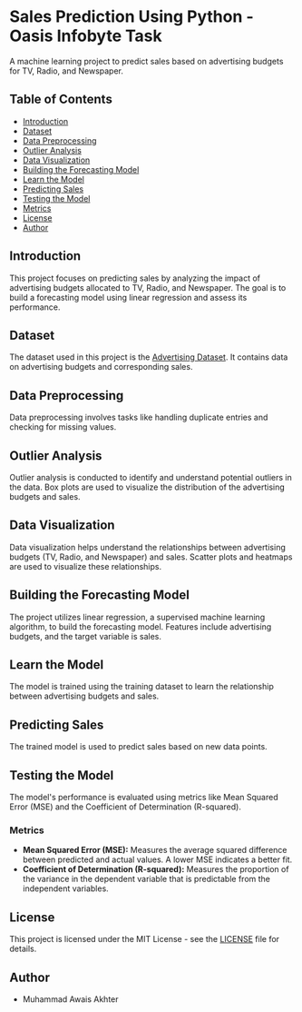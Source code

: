 # Sales Prediction Using Python - Oasis Infobyte Task

A machine learning project to predict sales based on advertising budgets for TV, Radio, and Newspaper.

## Table of Contents
- [Introduction](#introduction)
- [Dataset](#dataset)
- [Data Preprocessing](#data-preprocessing)
- [Outlier Analysis](#outlier-analysis)
- [Data Visualization](#data-visualization)
- [Building the Forecasting Model](#building-the-forecasting-model)
- [Learn the Model](#learn-the-model)
- [Predicting Sales](#predicting-sales)
- [Testing the Model](#testing-the-model)
- [Metrics](#metrics)
- [License](#license)
- [Author](#author)

## Introduction

This project focuses on predicting sales by analyzing the impact of advertising budgets allocated to TV, Radio, and Newspaper. The goal is to build a forecasting model using linear regression and assess its performance.

## Dataset

The dataset used in this project is the [Advertising Dataset](https://www.kaggle.com/datasets/bumba5341/advertisingcsv). It contains data on advertising budgets and corresponding sales.

## Data Preprocessing

Data preprocessing involves tasks like handling duplicate entries and checking for missing values.

## Outlier Analysis

Outlier analysis is conducted to identify and understand potential outliers in the data. Box plots are used to visualize the distribution of the advertising budgets and sales.

## Data Visualization

Data visualization helps understand the relationships between advertising budgets (TV, Radio, and Newspaper) and sales. Scatter plots and heatmaps are used to visualize these relationships.

## Building the Forecasting Model

The project utilizes linear regression, a supervised machine learning algorithm, to build the forecasting model. Features include advertising budgets, and the target variable is sales.

## Learn the Model

The model is trained using the training dataset to learn the relationship between advertising budgets and sales.

## Predicting Sales

The trained model is used to predict sales based on new data points.

## Testing the Model

The model's performance is evaluated using metrics like Mean Squared Error (MSE) and the Coefficient of Determination (R-squared).

### Metrics

- **Mean Squared Error (MSE):** Measures the average squared difference between predicted and actual values. A lower MSE indicates a better fit.
- **Coefficient of Determination (R-squared):** Measures the proportion of the variance in the dependent variable that is predictable from the independent variables.

## License

This project is licensed under the MIT License - see the [LICENSE](LICENSE) file for details.

## Author

- Muhammad Awais Akhter


